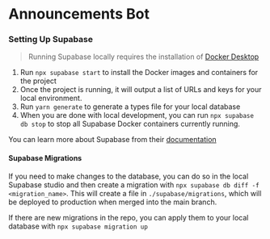 # Announcements Bot

### Setting Up Supabase

> Running Supabase locally requires the installation of [Docker Desktop](https://docs.docker.com/desktop)

1. Run `npx supabase start` to install the Docker images and containers for the project
2. Once the project is running, it will output a list of URLs and keys for your local environment.
3. Run `yarn generate` to generate a types file for your local database
4. When you are done with local development, you can run `npx supabase db stop` to stop all Supabase Docker containers currently running.

You can learn more about Supabase from their [documentation](https://supabase.com/docs)

#### Supabase Migrations

If you need to make changes to the database, you can do so in the local Supabase studio and then create a migration with `npx supabase db diff -f <migration_name>`. This will create a file in `./supabase/migrations`, which will be deployed to production when merged into the main branch.

If there are new migrations in the repo, you can apply them to your local database with `npx supabase migration up`
